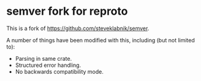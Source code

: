 # semver fork for reproto

This is a fork of https://github.com/steveklabnik/semver.

A number of things have been modified with this, including (but not limited to):

* Parsing in same crate.
* Structured error handling.
* No backwards compatibility mode.
